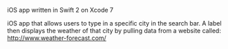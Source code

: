 iOS app written in Swift 2 on Xcode 7

iOS app that allows users to type in a specific city in the search bar. A label then displays the weather of that city by pulling data from a website called: http://www.weather-forecast.com/
